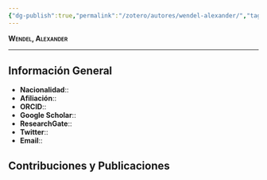 ```yaml
---
{"dg-publish":true,"permalink":"/zotero/autores/wendel-alexander/","tags":["#autor","#researcher"]}
---
```



<span style="font-variant:small-caps; font-weight: bold;"> Wendel, Alexander </span>

---


## Información General

- **Nacionalidad**:: 
- **Afiliación**:: 
- **ORCID**:: 
- **Google Scholar**:: 
- **ResearchGate**:: 
- **Twitter**:: 
- **Email**::
  
## Contribuciones y Publicaciones






